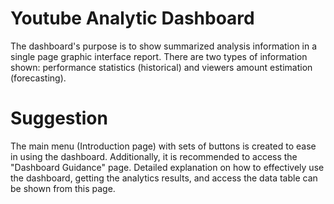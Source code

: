 # Youtube Analytic Dashboard

The dashboard's purpose is to show summarized analysis information in a single page graphic interface report. There are two types of information shown: performance statistics (historical) and viewers amount estimation (forecasting). 

# Suggestion

The main menu (Introduction page) with sets of buttons is created to ease in using the dashboard. Additionally, it is recommended to access the "Dashboard Guidance" page. Detailed explanation on how to effectively use the dashboard, getting the analytics results, and access the data table can be shown from this page. 
